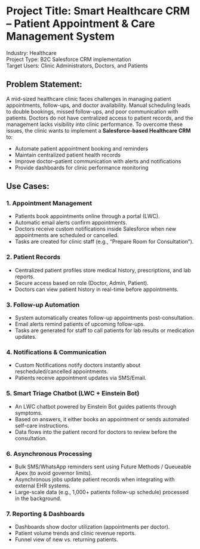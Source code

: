 # Project Title:   Smart Healthcare CRM – Patient Appointment & Care Management System
Industry:  Healthcare  
Project Type: B2C Salesforce CRM implementation  
Target Users: Clinic Administrators, Doctors, and Patients  
## Problem Statement:
A mid-sized healthcare clinic faces challenges in managing patient appointments, follow-ups, and doctor availability. Manual scheduling leads to double bookings, missed follow-ups, and poor communication with patients. Doctors do not have centralized access to patient records, and the management lacks visibility into clinic performance.
To overcome these issues, the clinic wants to implement a **Salesforce-based Healthcare CRM** to:
* Automate patient appointment booking and reminders
* Maintain centralized patient health records
* Improve doctor–patient communication with alerts and notifications
* Provide dashboards for clinic performance monitoring

## Use Cases:
### 1. Appointment Management
* Patients book appointments online through a portal (LWC).
* Automatic email alerts confirm appointments.
* Doctors receive custom notifications inside Salesforce when new appointments are scheduled or cancelled.
* Tasks are created for clinic staff (e.g., “Prepare Room for Consultation”).
### 2. Patient Records
* Centralized patient profiles store medical history, prescriptions, and lab reports.
* Secure access based on role (Doctor, Admin, Patient).
* Doctors can view patient history in real-time before appointments.
### 3. Follow-up Automation
* System automatically creates follow-up appointments post-consultation.
* Email alerts remind patients of upcoming follow-ups.
* Tasks are generated for staff to call patients for lab results or medication updates.
### 4. Notifications & Communication
* Custom Notifications notify doctors instantly about rescheduled/cancelled appointments.
* Patients receive appointment updates via SMS/Email.
### 5. Smart Triage Chatbot (LWC + Einstein Bot)
* An LWC chatbot powered by Einstein Bot guides patients through symptoms.
* Based on answers, it either books an appointment or sends automated self-care instructions.
* Data flows into the patient record for doctors to review before the consultation.

### 6. Asynchronous Processing
* Bulk SMS/WhatsApp reminders sent using Future Methods / Queueable Apex (to avoid governor limits).
* Asynchronous jobs update patient records when integrating with external EHR systems.
* Large-scale data (e.g., 1,000+ patients follow-up schedule) processed in the background.
### 7. Reporting & Dashboards
* Dashboards show doctor utilization (appointments per doctor).
* Patient volume trends and clinic revenue reports.
* Funnel view of new vs. returning patients.
